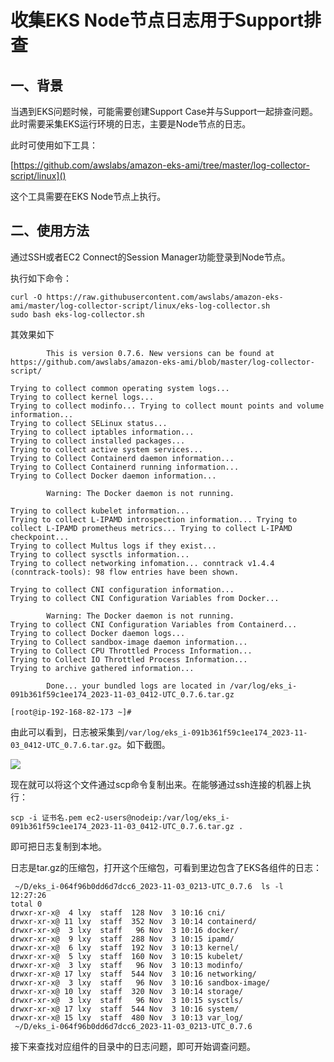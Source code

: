 # 收集EKS Node节点日志用于Support排查

## 一、背景

当遇到EKS问题时候，可能需要创建Support Case并与Support一起排查问题。此时需要采集EKS运行环境的日志，主要是Node节点的日志。

此时可使用如下工具：

[https://github.com/awslabs/amazon-eks-ami/tree/master/log-collector-script/linux]()

这个工具需要在EKS Node节点上执行。

## 二、使用方法

通过SSH或者EC2 Connect的Session Manager功能登录到Node节点。

执行如下命令：

```
curl -O https://raw.githubusercontent.com/awslabs/amazon-eks-ami/master/log-collector-script/linux/eks-log-collector.sh
sudo bash eks-log-collector.sh
```

其效果如下

```
        This is version 0.7.6. New versions can be found at https://github.com/awslabs/amazon-eks-ami/blob/master/log-collector-script/

Trying to collect common operating system logs...
Trying to collect kernel logs...
Trying to collect modinfo... Trying to collect mount points and volume information...
Trying to collect SELinux status...
Trying to collect iptables information...
Trying to collect installed packages...
Trying to collect active system services...
Trying to Collect Containerd daemon information...
Trying to Collect Containerd running information...
Trying to Collect Docker daemon information...

        Warning: The Docker daemon is not running.

Trying to collect kubelet information...
Trying to collect L-IPAMD introspection information... Trying to collect L-IPAMD prometheus metrics... Trying to collect L-IPAMD checkpoint...
Trying to collect Multus logs if they exist...
Trying to collect sysctls information...
Trying to collect networking infomation... conntrack v1.4.4 (conntrack-tools): 98 flow entries have been shown.

Trying to collect CNI configuration information...
Trying to collect CNI Configuration Variables from Docker...

        Warning: The Docker daemon is not running.
Trying to collect CNI Configuration Variables from Containerd...
Trying to collect Docker daemon logs...
Trying to Collect sandbox-image daemon information...
Trying to Collect CPU Throttled Process Information...
Trying to Collect IO Throttled Process Information...
Trying to archive gathered information...

        Done... your bundled logs are located in /var/log/eks_i-091b361f59c1ee174_2023-11-03_0412-UTC_0.7.6.tar.gz

[root@ip-192-168-82-173 ~]#
```

由此可以看到，日志被采集到`/var/log/eks_i-091b361f59c1ee174_2023-11-03_0412-UTC_0.7.6.tar.gz`。如下截图。

![](https://blogimg.bitipcman.com/workshop/eks101/eks-log.png)

现在就可以将这个文件通过scp命令复制出来。在能够通过ssh连接的机器上执行：

```
scp -i 证书名.pem ec2-users@nodeip:/var/log/eks_i-091b361f59c1ee174_2023-11-03_0412-UTC_0.7.6.tar.gz .
```

即可把日志复制到本地。

日志是tar.gz的压缩包，打开这个压缩包，可看到里边包含了EKS各组件的日志：

```
 ~/D/eks_i-064f96b0dd6d7dcc6_2023-11-03_0213-UTC_0.7.6  ls -l                                                       12:27:26
total 0
drwxr-xr-x@  4 lxy  staff  128 Nov  3 10:16 cni/
drwxr-xr-x@ 11 lxy  staff  352 Nov  3 10:14 containerd/
drwxr-xr-x@  3 lxy  staff   96 Nov  3 10:16 docker/
drwxr-xr-x@  9 lxy  staff  288 Nov  3 10:15 ipamd/
drwxr-xr-x@  6 lxy  staff  192 Nov  3 10:13 kernel/
drwxr-xr-x@  5 lxy  staff  160 Nov  3 10:15 kubelet/
drwxr-xr-x@  3 lxy  staff   96 Nov  3 10:13 modinfo/
drwxr-xr-x@ 17 lxy  staff  544 Nov  3 10:16 networking/
drwxr-xr-x@  3 lxy  staff   96 Nov  3 10:16 sandbox-image/
drwxr-xr-x@ 10 lxy  staff  320 Nov  3 10:14 storage/
drwxr-xr-x@  3 lxy  staff   96 Nov  3 10:15 sysctls/
drwxr-xr-x@ 17 lxy  staff  544 Nov  3 10:16 system/
drwxr-xr-x@ 15 lxy  staff  480 Nov  3 10:13 var_log/
 ~/D/eks_i-064f96b0dd6d7dcc6_2023-11-03_0213-UTC_0.7.6
```

接下来查找对应组件的目录中的日志问题，即可开始调查问题。